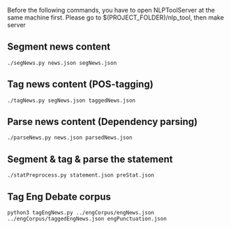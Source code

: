 
Before the following commands, you have to open NLPToolServer at the same machine first.
Please go to $(PROJECT_FOLDER)/nlp_tool, then 
    make server

Segment news content
-------------------
    ./segNews.py news.json segNews.json

Tag news content (POS-tagging)
-------------------
    ./tagNews.py segNews.json taggedNews.json

Parse news content (Dependency parsing)
-------------------
    ./parseNews.py news.json parsedNews.json

Segment & tag & parse the statement
-------------------
    ./statPreprocess.py statement.json preStat.json



Tag Eng Debate corpus
-------------------
    python3 tagEngNews.py ../engCorpus/engNews.json ../engCorpus/taggedEngNews.json engPunctuation.json
